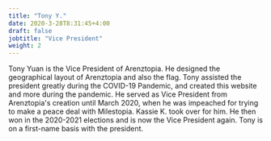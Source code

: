 ```yaml
---
title: "Tony Y."
date: 2020-3-28T8:31:45+4:00
draft: false
jobtitle: "Vice President"
weight: 2
---
```


Tony Yuan is the Vice President of Arenztopia. He designed the geographical layout of Arenztopia and also the flag. Tony assisted the president greatly during the COVID-19 Pandemic, and created this website and more during the pandemic. He served as Vice President from Arenztopia's creation until March 2020, when he was impeached for trying to make a peace deal with Milestopia. Kassie K. took over for him. He then won in the 2020-2021 elections and is now the Vice President again. Tony is on a first-name basis with the president.
